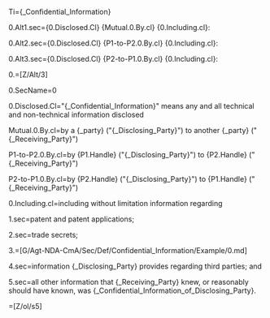 Ti={_Confidential_Information}

0.Alt1.sec={0.Disclosed.Cl} {Mutual.0.By.cl} {0.Including.cl}:

0.Alt2.sec={0.Disclosed.Cl} {P1-to-P2.0.By.cl} {0.Including.cl}:

0.Alt3.sec={0.Disclosed.Cl} {P2-to-P1.0.By.cl} {0.Including.cl}:

0.=[Z/Alt/3]

0.SecName=0

0.Disclosed.Cl="{_Confidential_Information}" means any and all technical and non-technical information disclosed 

Mutual.0.By.cl=by a {_party} ("{_Disclosing_Party}") to another {_party} ("{_Receiving_Party}")

P1-to-P2.0.By.cl=by {P1.Handle} ("{_Disclosing_Party}") to {P2.Handle} ("{_Receiving_Party}")

P2-to-P1.0.By.cl=by {P2.Handle} ("{_Disclosing_Party}") to {P1.Handle} ("{_Receiving_Party}")

0.Including.cl=including without limitation information regarding

1.sec=patent and patent applications;

2.sec=trade secrets;

3.=[G/Agt-NDA-CmA/Sec/Def/Confidential_Information/Example/0.md]

4.sec=information {_Disclosing_Party} provides regarding third parties; and

5.sec=all other information that {_Receiving_Party} knew, or reasonably should have known, was {_Confidential_Information_of_Disclosing_Party}.

=[Z/ol/s5]
